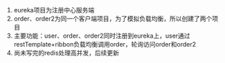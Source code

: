 1. eureka项目为注册中心服务端
2. order、order2为同一个客户端项目，为了模拟负载均衡，所以创建了两个项目
3. 主要功能：user、order、order2同时注册到eureka上，user通过restTemplate+ribbon负载均衡调用order，轮询访问order和order2
4. 尚未写完的redis处理高并发，后续更新
